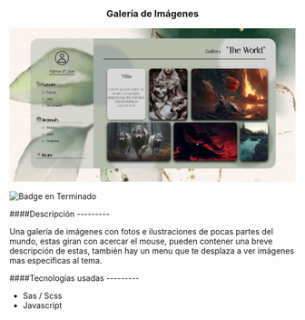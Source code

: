 <h3 align="center">Galería de Imágenes</h3>
<img src="./img/Gallery.png" alt="Captura del proyecto">

![Badge en Terminado](https://img.shields.io/badge/STATUS-EN%20DESAROLLO-blue) 

####Descripción ---------

Una galería de imágenes con fotos e ilustraciones de pocas partes del mundo, estas giran con acercar el mouse, pueden contener una breve descripción de estas, también hay un menu que te desplaza a ver imágenes mas especificas al tema.

####Tecnologías usadas ---------

- Sas / Scss
- Javascript
